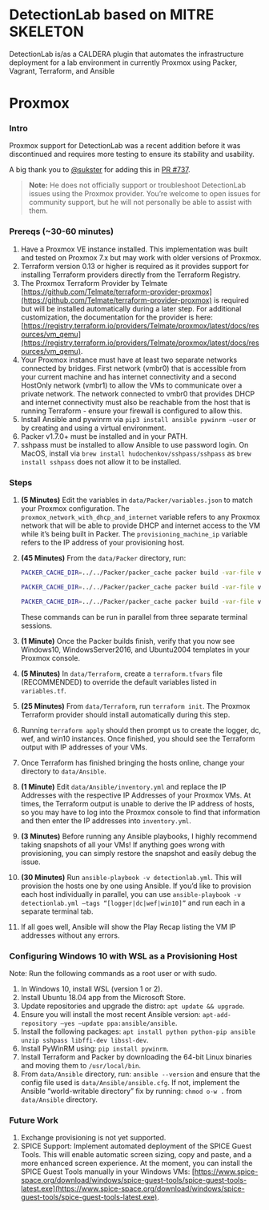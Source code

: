 # DetectionLab based on MITRE SKELETON

DetectionLab is/as a CALDERA plugin that automates the infrastructure deployment for a lab environment in currently Proxmox using Packer, Vagrant, Terraform, and Ansible


# Proxmox

### Intro [<i class="fas fa-link fa-lg"></i>](https://detectionlab.network/deployment/proxmox/#intro)

Proxmox support for DetectionLab was a recent addition before it was discontinued and requires more testing to ensure its stability and usability.

A big thank you to [@sukster](https://github.com/sukster) for adding this in [PR #737](https://github.com/clong/DetectionLab/pull/737).

> **Note:** He does not officially support or troubleshoot DetectionLab issues using the Proxmox provider. You’re welcome to open issues for community support, but he will not personally be able to assist with them.

### Prereqs (~30-60 minutes) [<i class="fas fa-link fa-lg"></i>](https://detectionlab.network/deployment/proxmox/#prereqs-30-60-minutes)

1. Have a Proxmox VE instance installed. This implementation was built and tested on Proxmox 7.x but may work with older versions of Proxmox.
2. Terraform version 0.13 or higher is required as it provides support for installing Terraform providers directly from the Terraform Registry.
3. The Proxmox Terraform Provider by Telmate [https://github.com/Telmate/terraform-provider-proxmox](https://github.com/Telmate/terraform-provider-proxmox) is required but will be installed automatically during a later step. For additional customization, the documentation for the provider is here: [https://registry.terraform.io/providers/Telmate/proxmox/latest/docs/resources/vm_qemu](https://registry.terraform.io/providers/Telmate/proxmox/latest/docs/resources/vm_qemu).
4. Your Proxmox instance must have at least two separate networks connected by bridges. First network (vmbr0) that is accessible from your current machine and has internet connectivity and a second HostOnly network (vmbr1) to allow the VMs to communicate over a private network. The network connected to vmbr0 that provides DHCP and internet connectivity must also be reachable from the host that is running Terraform - ensure your firewall is configured to allow this.
5. Install Ansible and pywinrm via `pip3 install ansible pywinrm –user` or by creating and using a virtual environment.
6. Packer v1.7.0+ must be installed and in your PATH.
7. sshpass must be installed to allow Ansible to use password login. On MacOS, install via `brew install hudochenkov/sshpass/sshpass` as `brew install sshpass` does not allow it to be installed.

### Steps [<i class="fas fa-link fa-lg"></i>](https://detectionlab.network/deployment/proxmox/#steps)

1. **(5 Minutes)** Edit the variables in `data/Packer/variables.json` to match your Proxmox configuration. The `proxmox_network_with_dhcp_and_internet` variable refers to any Proxmox network that will be able to provide DHCP and internet access to the VM while it’s being built in Packer. The `provisioning_machine_ip` variable refers to the IP address of your provisioning host.
2. **(45 Minutes)** From the `data/Packer` directory, run:
   
   ```bash
   PACKER_CACHE_DIR=../../Packer/packer_cache packer build -var-file variables.json windows_10_proxmox.json
   ```

   ```bash
   PACKER_CACHE_DIR=../../Packer/packer_cache packer build -var-file variables.json windows_2016_proxmox.json
   ```

   ```bash
   PACKER_CACHE_DIR=../../Packer/packer_cache packer build -var-file variables.json ubuntu2004_proxmox.json
   ```

   These commands can be run in parallel from three separate terminal sessions.

3. **(1 Minute)** Once the Packer builds finish, verify that you now see Windows10, WindowsServer2016, and Ubuntu2004 templates in your Proxmox console.
4. **(5 Minutes)** In `data/Terraform`, create a `terraform.tfvars` file (RECOMMENDED) to override the default variables listed in `variables.tf`.
5. **(25 Minutes)** From `data/Terraform`, run `terraform init`. The Proxmox Terraform provider should install automatically during this step.
6. Running `terraform apply` should then prompt us to create the logger, dc, wef, and win10 instances. Once finished, you should see the Terraform output with IP addresses of your VMs.
7. Once Terraform has finished bringing the hosts online, change your directory to `data/Ansible`.
8. **(1 Minute)** Edit `data/Ansible/inventory.yml` and replace the IP Addresses with the respective IP Addresses of your Proxmox VMs. At times, the Terraform output is unable to derive the IP address of hosts, so you may have to log into the Proxmox console to find that information and then enter the IP addresses into `inventory.yml`.
9. **(3 Minutes)** Before running any Ansible playbooks, I highly recommend taking snapshots of all your VMs! If anything goes wrong with provisioning, you can simply restore the snapshot and easily debug the issue.
10. **(30 Minutes)** Run `ansible-playbook -v detectionlab.yml`. This will provision the hosts one by one using Ansible. If you’d like to provision each host individually in parallel, you can use `ansible-playbook -v detectionlab.yml –tags “[logger|dc|wef|win10]”` and run each in a separate terminal tab.
11. If all goes well, Ansible will show the Play Recap listing the VM IP addresses without any errors.

### Configuring Windows 10 with WSL as a Provisioning Host [<i class="fas fa-link fa-lg"></i>](https://detectionlab.network/deployment/proxmox/#configuring-windows-10-with-wsl-as-a-provisioning-host)

Note: Run the following commands as a root user or with sudo.

1. In Windows 10, install WSL (version 1 or 2).
2. Install Ubuntu 18.04 app from the Microsoft Store.
3. Update repositories and upgrade the distro: `apt update && upgrade`.
4. Ensure you will install the most recent Ansible version: `apt-add-repository –yes –update ppa:ansible/ansible`.
5. Install the following packages: `apt install python python-pip ansible unzip sshpass libffi-dev libssl-dev`.
6. Install PyWinRM using: `pip install pywinrm`.
7. Install Terraform and Packer by downloading the 64-bit Linux binaries and moving them to `/usr/local/bin`.
8. From `data/Ansible` directory, run: `ansible --version` and ensure that the config file used is `data/Ansible/ansible.cfg`. If not, implement the Ansible “world-writable directory” fix by running: `chmod o-w .` from `data/Ansible` directory.

### Future Work [<i class="fas fa-link fa-lg"></i>](https://detectionlab.network/deployment/proxmox/#future-work)

1. Exchange provisioning is not yet supported.
2. SPICE Support: Implement automated deployment of the SPICE Guest Tools. This will enable automatic screen sizing, copy and paste, and a more enhanced screen experience. At the moment, you can install the SPICE Guest Tools manually in your Windows VMs: [https://www.spice-space.org/download/windows/spice-guest-tools/spice-guest-tools-latest.exe](https://www.spice-space.org/download/windows/spice-guest-tools/spice-guest-tools-latest.exe).